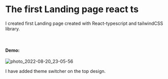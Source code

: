 # The first Landing page react ts

I created first Landing page created with React-typescript and tailwindCSS library.

<br />

#### Demo:

![photo_2022-08-20_23-05-56](https://user-images.githubusercontent.com/74317517/185761542-3aac7e2e-a9a5-4917-bf8e-2b86e6fc2164.jpg)

I have added theme switcher on the top design.